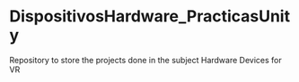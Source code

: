 # DispositivosHardware_PracticasUnity
Repository to store the projects done in the subject Hardware Devices for VR
